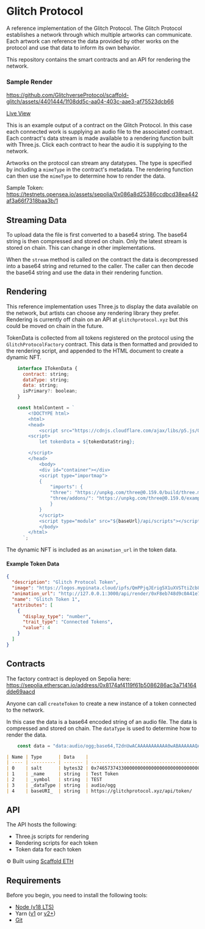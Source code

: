 # Glitch Protocol

A reference implementation of the Glitch Protocol. The Glitch Protocol establishes a network through which multiple artworks can communicate. Each artwork can reference the data provided by other works on the protocol and use that data to inform its own behavior. 

This repository contains the smart contracts and an API for rendering the network.

### Sample Render


https://github.com/GlitchverseProtocol/scaffold-glitch/assets/4401444/1f08dd5c-aa04-403c-aae3-af75523dcb66


[Live View](https://www.glitchprotocol.xyz/api/render/0x086a8d25386ccdbcd38ea442af3a66f7318baa3b)

This is an example output of a contract on the Glitch Protocol. In this case each connected work is supplying an audio file to the associated contract. Each contract's data stream is made available to a rendering function built with Three.js. Click each contract to hear the audio it is supplying to the network.

Artworks on the protocol can stream any datatypes. The type is specified by including a `mimeType` in the contract's metadata. The rendering function can then use the `mimeType` to determine how to render the data.

Sample Token: https://testnets.opensea.io/assets/sepolia/0x086a8d25386ccdbcd38ea442af3a66f7318baa3b/1

## Streaming Data

To upload data the file is first converted to a base64 string. The base64 string is then compressed and stored on chain. Only the latest stream is stored on chain. This can change in other implementations.

When the `stream` method is called on the contract the data is decompressed into a base64 string and returned to the caller. The caller can then decode the base64 string and use the data in their rendering function.

## Rendering

This reference implementation uses Three.js to display the data available on the network, but artists can choose any rendering library they prefer. Rendering is currently off chain on an API at `glitchprotocol.xyz` but this could be moved on chain in the future.


TokenData is collected from all tokens registered on the protocol using the `GlitchProtocolFactory` contract. This data is then formatted and provided to the rendering script, and appended to the HTML document to create a dynamic NFT.
```js
    interface ITokenData {
      contract: string;
      dataType: string;
      data: string;
      isPrimary?: boolean;
    }

    const htmlContent = `
        <!DOCTYPE html>
        <html>
        <head>
            <script src="https://cdnjs.cloudflare.com/ajax/libs/p5.js/0.6.0/p5.js"></script>
        <script>
            let tokenData = ${tokenDataString};

        </script>
        </head>
            <body>
            <div id="container"></div>
            <script type="importmap">
            {
                "imports": {
                "three": "https://unpkg.com/three@0.159.0/build/three.module.js",
                "three/addons/": "https://unpkg.com/three@0.159.0/examples/jsm/"
                }
            }
            </script>
            <script type="module" src="${baseUrl}/api/scripts"></script>
            </body>
        </html>
      `;
```

The dynamic NFT is included as an `animation_url` in the token data.

#### Example Token Data

```json
{
  "description": "Glitch Protocol Token",
  "image": "https://logos.mypinata.cloud/ipfs/QmPPjqJErig5X1uXVSTtiZcb81Hw1qn19T46yGEzdin5yE",
  "animation_url": "http://127.0.0.1:3000/api/render/0xF8eb748d9c0A41e71B914A3d1A28d89e26A02886",
  "name": "Glitch Token 1",
  "attributes": [
    {
      "display_type": "number",
      "trait_type": "Connected Tokens",
      "value": 4
    }
  ]
}
```


## Contracts

The factory contract is deployed on Sepolia here: https://sepolia.etherscan.io/address/0x8174af4119f61b5086286ac3a714164dde69aacd

Anyone can call `createToken` to create a new instance of a token connected to the network.

In this case the data is a base64 encoded string of an audio file. The data is compressed and stored on chain. The `dataType` is used to determine how to render the data.

```js
    const data = "data:audio/ogg;base64,T2dnUwACAAAAAAAAAAA0wABAAAAAAQABAAEAlwABAAAAAAEAAQAAAADAAIAAAAAAAAAAAAAAAAAAAAAAAAAAAAAAAAAAAAAA...
```

```markdown
| Name | Type      | Data    |
| ---- | --------- | ------- | ------------------------------------------------------------------ |
| 0    | salt      | bytes32 | 0x7465737433000000000000000000000000000000000000000000000000000000 |
| 1    | _name     | string  | Test Token                                                         |
| 2    | _symbol   | string  | TEST                                                               |
| 3    | _dataType | string  | audio/ogg                                                          |
| 4    | baseURI_  | string  | https://glitchprotocol.xyz/api/token/                              |
```


## API

The API hosts the following:

* Three.js scripts for rendering
* Rendering scripts for each token
* Token data for each token

⚙️ Built using [Scaffold ETH](https://scaffoldeth.io)


## Requirements

Before you begin, you need to install the following tools:

- [Node (v18 LTS)](https://nodejs.org/en/download/)
- Yarn ([v1](https://classic.yarnpkg.com/en/docs/install/) or [v2+](https://yarnpkg.com/getting-started/install))
- [Git](https://git-scm.com/downloads)

